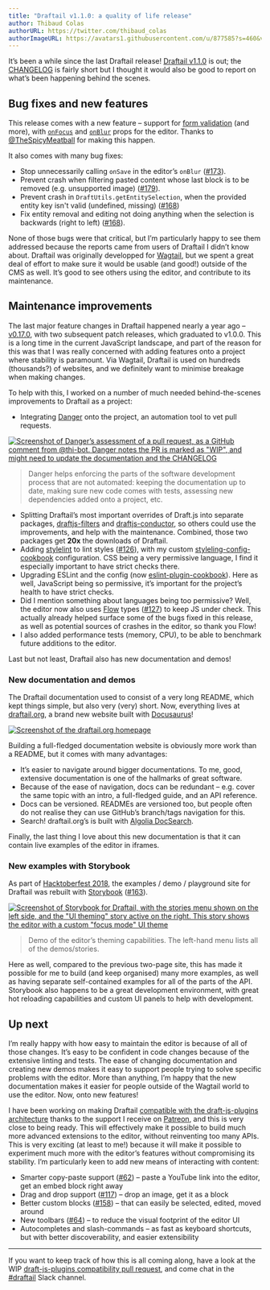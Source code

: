 ```yaml
---
title: "Draftail v1.1.0: a quality of life release"
author: Thibaud Colas
authorURL: https://twitter.com/thibaud_colas
authorImageURL: https://avatars1.githubusercontent.com/u/877585?s=460&v=4
---
```


It’s been a while since the last Draftail release! [Draftail v1.1.0](https://www.npmjs.com/package/draftail) is out; the [CHANGELOG](https://github.com/springload/draftail/blob/main/CHANGELOG.md#v110) is fairly short but I thought it would also be good to report on what’s been happening behind the scenes.

<!-- truncate -->

## Bug fixes and new features

This release comes with a new feature – support for [form validation](/docs/form-validation) (and more), with [`onFocus`](/docs/api#managing-focus) and [`onBlur`](/docs/api#managing-focus) props for the editor. Thanks to [@TheSpicyMeatball](https://github.com/TheSpicyMeatball) for making this happen.

It also comes with many bug fixes:

- Stop unnecessarily calling `onSave` in the editor’s `onBlur` ([#173](https://github.com/springload/draftail/issues/173)).
- Prevent crash when filtering pasted content whose last block is to be removed (e.g. unsupported image) ([#179](https://github.com/springload/draftail/issues/179)).
- Prevent crash in `DraftUtils.getEntitySelection`, when the provided entity key isn't valid (undefined, missing) ([#168](https://github.com/springload/draftail/pull/168))
- Fix entity removal and editing not doing anything when the selection is backwards (right to left) ([#168](https://github.com/springload/draftail/pull/168)).

None of those bugs were that critical, but I’m particularly happy to see them addressed because the reports came from users of Draftail I didn’t know about. Draftail was originally developped for [Wagtail](https://wagtail.org/), but we spent a great deal of effort to make sure it would be usable (and good!) outside of the CMS as well. It’s good to see others using the editor, and contribute to its maintenance.

## Maintenance improvements

The last major feature changes in Draftail happened nearly a year ago – [v0.17.0](https://github.com/springload/draftail/compare/v0.17.0...main), with two subsequent patch releases, which graduated to v1.0.0. This is a long time in the current JavaScript landscape, and part of the reason for this was that I was really concerned with adding features onto a project where stability is paramount. Via Wagtail, Draftail is used on hundreds (thousands?) of websites, and we definitely want to minimise breakage when making changes.

To help with this, I worked on a number of much needed behind-the-scenes improvements to Draftail as a project:

- Integrating [Danger](https://github.com/danger/danger-js) onto the project, an automation tool to vet pull requests.

[![Screenshot of Danger’s assessment of a pull request, as a GitHub comment from @thi-bot. Danger notes the PR is marked as "WIP", and might need to update the documentation and the CHANGELOG](/blog/assets/draftail-v1-1-0-a-quality-of-life-release/danger-example.png)](https://github.com/springload/draftail/pull/182#issuecomment-460788724)

> Danger helps enforcing the parts of the software development process that are not automated: keeping the documentation up to date, making sure new code comes with tests, assessing new dependencies added onto a project, etc.

- Splitting Draftail’s most important overrides of Draft.js into separate packages, [draftjs-filters](https://github.com/thibaudcolas/draftjs-filters) and [draftjs-conductor](https://github.com/thibaudcolas/draftjs-conductor), so others could use the improvements, and help with the maintenance. Combined, those two packages get **20x** the downloads of Draftail.
- Adding [stylelint](https://stylelint.io/) to lint styles ([#126](https://github.com/springload/draftail/issues/126)), with my custom [styleling-config-cookbook](https://github.com/thibaudcolas/stylelint-config-cookbook) configuration. CSS being a very permissive language, I find it especially important to have strict checks there.
- Upgrading ESLint and the config (now [eslint-plugin-cookbook](https://github.com/thibaudcolas/eslint-plugin-cookbook)). Here as well, JavaScript being so permissive, it’s important for the project’s health to have strict checks.
- Did I mention something about languages being too permissive? Well, the editor now also uses [Flow](https://flow.org/) types ([#127](https://github.com/springload/draftail/issues/127)) to keep JS under check. This actually already helped surface some of the bugs fixed in this release, as well as potential sources of crashes in the editor, so thank you Flow!
- I also added performance tests (memory, CPU), to be able to benchmark future additions to the editor.

Last but not least, Draftail also has new documentation and demos!

### New documentation and demos

The Draftail documentation used to consist of a very long README, which kept things simple, but also very (very) short. Now, everything lives at [draftail.org](https://www.draftail.org/), a brand new website built with [Docusaurus](https://docusaurus.io/)!

[![Screenshot of the draftail.org homepage](/blog/assets/draftail-v1-1-0-a-quality-of-life-release/draftail-dot-org-screenshot.png)](https://www.draftail.org/)

Building a full-fledged documentation website is obviously more work than a README, but it comes with many advantages:

- It’s easier to navigate around bigger documentations. To me, good, extensive documentation is one of the hallmarks of great software.
- Because of the ease of navigation, docs can be redundant – e.g. cover the same topic with an intro, a full-fledged guide, and an API reference.
- Docs can be versioned. READMEs are versioned too, but people often do not realise they can use GitHub’s branch/tags navigation for this.
- Search! draftail.org’s is built with [Algolia DocSearch](https://community.algolia.com/docsearch/).

Finally, the last thing I love about this new documentation is that it can contain live examples of the editor in iframes.

### New examples with Storybook

As part of [Hacktoberfest 2018](https://hacktoberfest.digitalocean.com/), the examples / demo / playground site for Draftail was rebuilt with [Storybook](https://storybook.js.org/) ([#163](https://github.com/springload/draftail/issues/163)).

[![Screenshot of Storybook for Draftail, with the stories menu shown on the left side, and the "UI theming" story active on the right. This story shows the editor with a custom "focus mode" UI theme](/blog/assets/draftail-v1-1-0-a-quality-of-life-release/storybook-example.png)](https://demo.draftail.org/storybook/?path=/story/docs--ui-theming)

> Demo of the editor’s theming capabilities. The left-hand menu lists all of the demos/stories.

Here as well, compared to the previous two-page site, this has made it possible for me to build (and keep organised) many more examples, as well as having separate self-contained examples for all of the parts of the API. Storybook also happens to be a great development environment, with great hot reloading capabilities and custom UI panels to help with development.

## Up next

I’m really happy with how easy to maintain the editor is because of all of those changes. It’s easy to be confident in code changes because of the extensive linting and tests. The ease of changing documentation and creating new demos makes it easy to support people trying to solve specific problems with the editor. More than anything, I’m happy that the new documentation makes it easier for people outside of the Wagtail world to use the editor. Now, onto new features!

I have been working on making Draftail [compatible with the draft-js-plugins architecture](https://github.com/springload/draftail/pull/171) thanks to the support I receive on [Patreon](https://www.patreon.com/thibaud_colas), and this is very close to being ready. This will effectively make it possible to build much more advanced extensions to the editor, without reinventing too many APIs. This is very exciting (at least to me!) because it will make it possible to experiment much more with the editor’s features without compromising its stability. I’m particularly keen to add new means of interacting with content:

- Smarter copy-paste support ([#62](https://github.com/springload/draftail/issues/62)) – paste a YouTube link into the editor, get an embed block right away
- Drag and drop support ([#117](https://github.com/springload/draftail/issues/117)) – drop an image, get it as a block
- Better custom blocks ([#158](https://github.com/springload/draftail/issues/158)) – that can easily be selected, edited, moved around
- New toolbars ([#64](https://github.com/springload/draftail/issues/64)) – to reduce the visual footprint of the editor UI
- Autocompletes and slash-commands – as fast as keyboard shortcuts, but with better discoverability, and easier extensibility

---

If you want to keep track of how this is all coming along, have a look at the WIP [draft-js-plugins compatibility pull request](https://github.com/springload/draftail/pull/171), and come chat in the [#draftail](https://github.com/wagtail/wagtail/wiki/Slack) Slack channel.
